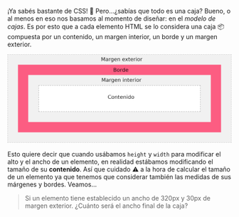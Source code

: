 ¡Ya sabés bastante de CSS! :tada: Pero…¿sabías que todo es una caja? Bueno, o al menos en eso nos basamos al momento de diseñar: en el _modelo de cajas_. Es por esto que a cada elemento HTML se lo considera una caja :package: compuesta por un contenido, un margen interior, un borde y un margen exterior.

<div style="display:center;">
<img src="https://raw.githubusercontent.com/MumukiProject/mumuki-guia-html-diseno/master/assets/modelo_cajas_1566497793652.png" alt="modelo_cajas_1566497793652.png" width="auto" height="auto">
</div>

Esto quiere decir que cuando usábamos `height` y `width` para modificar el alto y el ancho de un elemento, en realidad estábamos modificando el tamaño de su **contenido**. Así que cuidado :warning: a la hora de calcular el tamaño de un elemento ya que tenemos que considerar también las medidas de sus márgenes y bordes. Veamos...

> Si un elemento tiene establecido un ancho de 320px y 30px de margen exterior. ¿Cuánto será el ancho final de la caja?